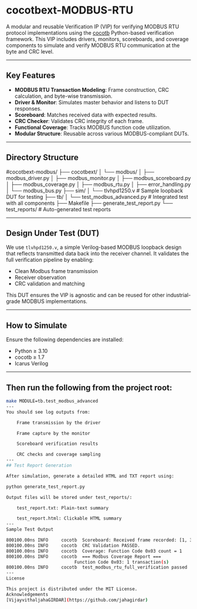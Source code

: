 # cocotbext-MODBUS-RTU

A modular and reusable Verification IP (VIP) for verifying MODBUS RTU protocol implementations using the [cocotb](https://github.com/cocotb/cocotb) Python-based verification framework. This VIP includes drivers, monitors, scoreboards, and coverage components to simulate and verify MODBUS RTU communication at the byte and CRC level.

---

## Key Features

- **MODBUS RTU Transaction Modeling**: Frame construction, CRC calculation, and byte-wise transmission.
- **Driver & Monitor**: Simulates master behavior and listens to DUT responses.
- **Scoreboard**: Matches received data with expected results.
- **CRC Checker**: Validates CRC integrity of each frame.
- **Functional Coverage**: Tracks MODBUS function code utilization.
- **Modular Structure**: Reusable across various MODBUS-compliant DUTs.

---

## Directory Structure

#cocotbext-modbus/
├── cocotbext/
│ └── modbus/
│ ├── modbus_driver.py
│ ├── modbus_monitor.py
│ ├── modbus_scoreboard.py
│ ├── modbus_coverage.py
│ ├── modbus_rtu.py
│ ├── error_handling.py
│ └── modbus_bus.py
├── sim/
│ └── tlvhpd1250.v # Sample loopback DUT for testing
├── tb/
│ └── test_modbus_advanced.py # Integrated test with all components
├── Makefile
├── generate_test_report.py
└── test_reports/ # Auto-generated test reports


---

## Design Under Test (DUT)

We use `tlvhpd1250.v`, a simple Verilog-based MODBUS loopback design that reflects transmitted data back into the receiver channel. It validates the full verification pipeline by enabling:

- Clean Modbus frame transmission
- Receiver observation
- CRC validation and matching

This DUT ensures the VIP is agnostic and can be reused for other industrial-grade MODBUS implementations.

---

## How to Simulate

Ensure the following dependencies are installed:

- Python ≥ 3.10
- cocotb ≥ 1.7
- Icarus Verilog
---
Then run the following from the project root:
----
```bash
make MODULE=tb.test_modbus_advanced
---
You should see log outputs from:

    Frame transmission by the driver

    Frame capture by the monitor

    Scoreboard verification results

    CRC checks and coverage sampling
---
## Test Report Generation

After simulation, generate a detailed HTML and TXT report using:

python generate_test_report.py

Output files will be stored under test_reports/:

    test_report.txt: Plain-text summary

    test_report.html: Clickable HTML summary
---
Sample Test Output

800100.00ns INFO     cocotb  Scoreboard: Received frame recorded: [1, 3, 0, 2, 112, 25]
800100.00ns INFO     cocotb  CRC Validation PASSED.
800100.00ns INFO     cocotb  Coverage: Function Code 0x03 count = 1
800100.00ns INFO     cocotb  === Modbus Coverage Report ===
                          Function Code 0x03: 1 transaction(s)
800100.00ns INFO     cocotb  test_modbus_rtu_full_verification passed
---
License

This project is distributed under the MIT License.
Acknowledgements
[VijayvithaljahaGIRDAR](https://github.com/jahagirdar)
